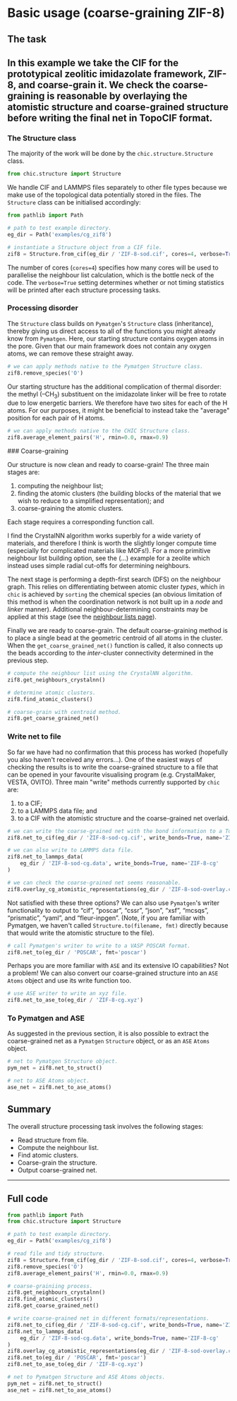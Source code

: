 # Basic usage (coarse-graining ZIF-8)

## The task

In this example we take the CIF for the prototypical zeolitic imidazolate
framework, ZIF-8, and coarse-grain it. We check the coarse-graining is 
reasonable by overlaying the atomistic structure and coarse-grained structure
before writing the final net in TopoCIF format.
---
### The Structure class


The majority of the work will be done by the `chic.structure.Structure` class.
```python
from chic.structure import Structure
```

We handle CIF and LAMMPS files separately to other file types because we make
use of the topological data potentially stored in the files. The `Structure`
class can be initialised accordingly:

```python
from pathlib import Path

# path to test example directory.
eg_dir = Path('examples/cg_zif8')

# instantiate a Structure object from a CIF file.
zif8 = Structure.from_cif(eg_dir / 'ZIF-8-sod.cif', cores=4, verbose=True)
```

The number of cores (`cores=4`) specifies how many cores will be used to 
parallelise the neighbour list calculation, which is the bottle neck of the 
code. The `verbose=True` setting determines whether or not timing statistics
will be printed after each structure processing tasks.

### Processing disorder

The `Structure` class builds on `Pymatgen`'s `Structure` class (inheritance), 
thereby giving us direct access to all of the functions you might already know
from `Pymatgen`. Here, our starting structure contains oxygen atoms in the pore.
Given that our main framework does not contain any oxygen atoms, we can remove
these straight away.

```python
# we can apply methods native to the Pymatgen Structure class.
zif8.remove_species('O')
```

Our starting structure has the additional complication of thermal disorder: the
methyl (–CH$_3$) substituent on the imidazolate linker will be free to rotate 
due to low energetic barriers. We therefore have two sites for each of the H 
atoms. For our purposes, it might be beneficial to instead take the "average" 
position for each pair of H atoms.

```python
# we can apply methods native to the CHIC Structure class.
zif8.average_element_pairs('H', rmin=0.0, rmax=0.9)
```

### Coarse-graining

Our structure is now clean and ready to coarse-grain! The three main stages are:

1. computing the neighbour list;
2. finding the atomic clusters (the building blocks of the material that we wish
    to reduce to a simplified representation); and 
3. coarse-graining the atomic clusters.

Each stage requires a corresponding function call.

I find the CrystalNN algorithm works superbly for a wide variety of materials,
and therefore I think is worth the slightly longer compute time (especially for
complicated materials like MOFs!). For a more primitive neighbour list building
option, see the (...) example for a zeolite which instead uses simple radial
cut-offs for determining neighbours.

The next stage is performing a depth-first search (DFS) on the neighbour graph.
This relies on differentiating between atomic cluster *types*, which in `chic`
is achieved by `sorting` the chemical species (an obvious limitation of this
method is when the coordination network is not built up in a *node* and *linker* 
manner). Additional neighbour-determining constraints may be applied at this 
stage (see the [neighbour lists page](../neighbourlists.md)).

Finally we are ready to coarse-grain. The default coarse-graining method is to
place a single bead at the geometric centroid of all atoms in the cluster. When
the `get_coarse_grained_net()` function is called, it also connects up the beads
according to the *inter*-cluster connectivity determined in the previous step.
```python
# compute the neighbour list using the CrystalNN algorithm.
zif8.get_neighbours_crystalnn()

# determine atomic clusters.
zif8.find_atomic_clusters()

# coarse-grain with centroid method.
zif8.get_coarse_grained_net()
```

### Write net to file

So far we have had no confirmation that this process has worked (hopefully you
also haven't received any errors...). One of the easiest ways of checking the 
results is to write the coarse-grained structure to a file that can be opened in
your favourite visualising program (e.g. CrystalMaker, VESTA, OVITO). Three 
main "write" methods currently supported by `chic` are:

1. to a CIF;
2. to a LAMMPS data file; and
3. to a CIF with the atomistic structure and the coarse-grained net overlaid.


```python
# we can write the coarse-grained net with the bond information to a TopoCIF.
zif8.net_to_cif(eg_dir / 'ZIF-8-sod-cg.cif', write_bonds=True, name='ZIF-8-cg')

# we can also write to LAMMPS data file.
zif8.net_to_lammps_data(
    eg_dir / 'ZIF-8-sod-cg.data', write_bonds=True, name='ZIF-8-cg'
)

# we can check the coarse-grained net seems reasonable.
zif8.overlay_cg_atomistic_representations(eg_dir / 'ZIF-8-sod-overlay.cif')
```

Not satisfied with these three options? We can also use `Pymatgen`'s writer 
functionality to output to “cif”, “poscar”, “cssr”, “json”, “xsf”, “mcsqs”, 
“prismatic”, “yaml”, and “fleur-inpgen”. (Note, if you are familiar with
Pymatgen, we haven't called `Structure.to(filename, fmt)` directly because that
would write the atomistic structure to the file).

```python
# call Pymatgen's writer to write to a VASP POSCAR format.
zif8.net_to(eg_dir / 'POSCAR', fmt='poscar')
```

Perhaps you are more familiar with `ASE` and its extensive IO capabilities? Not 
a problem! We can also convert our coarse-grained structure into an `ASE` 
`Atoms` object and use its write function too.

```python
# use ASE writer to write an xyz file.
zif8.net_to_ase_to(eg_dir / 'ZIF-8-cg.xyz')
```

### To Pymatgen and ASE

As suggested in the previous section, it is also possible to extract the 
coarse-grained net as a `Pymatgen` `Structure` object, or as an `ASE` `Atoms`
object.

```python
# net to Pymatgen Structure object.
pym_net = zif8.net_to_struct()

# net to ASE Atoms object.
ase_net = zif8.net_to_ase_atoms()
```

## Summary

The overall structure processing task involves the following stages:

- Read structure from file.
- Compute the neighbour list.
- Find atomic clusters.
- Coarse-grain the structure.
- Output coarse-grained net.

---

## Full code

```python
from pathlib import Path
from chic.structure import Structure

# path to test example directory.
eg_dir = Path('examples/cg_zif8')

# read file and tidy structure.
zif8 = Structure.from_cif(eg_dir / 'ZIF-8-sod.cif', cores=4, verbose=True)
zif8.remove_species('O')
zif8.average_element_pairs('H', rmin=0.0, rmax=0.9)

# coarse-grainiing process.
zif8.get_neighbours_crystalnn()
zif8.find_atomic_clusters()
zif8.get_coarse_grained_net()

# write coarse-grained net in different formats/representations.
zif8.net_to_cif(eg_dir / 'ZIF-8-sod-cg.cif', write_bonds=True, name='ZIF-8-cg')
zif8.net_to_lammps_data(
    eg_dir / 'ZIF-8-sod-cg.data', write_bonds=True, name='ZIF-8-cg'
)
zif8.overlay_cg_atomistic_representations(eg_dir / 'ZIF-8-sod-overlay.cif')
zif8.net_to(eg_dir / 'POSCAR', fmt='poscar')
zif8.net_to_ase_to(eg_dir / 'ZIF-8-cg.xyz')

# net to Pymatgen Structure and ASE Atoms objects.
pym_net = zif8.net_to_struct()
ase_net = zif8.net_to_ase_atoms()
```